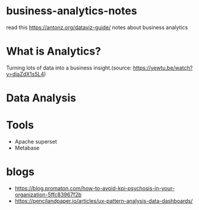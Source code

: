 # business-analytics-notes

read this https://antonz.org/dataviz-guide/
notes about business analytics 

# What is Analytics?
Turning lots of data into a business insight.(source: https://yewtu.be/watch?v=diaZdX1s5L4)

# Data Analysis

# Tools
- Apache superset
- Metabase

# blogs

- https://blog.promaton.com/how-to-avoid-kpi-psychosis-in-your-organization-5ffc83967f2b
- https://pencilandpaper.io/articles/ux-pattern-analysis-data-dashboards/
